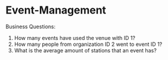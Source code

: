 # Event-Management

Business Questions:
1. How many events have used the venue with ID 1?
2. How many people from organization ID 2 went to event ID 1?
3. What is the average amount of stations that an event has?